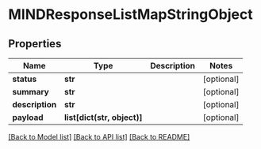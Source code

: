 # MINDResponseListMapStringObject

## Properties
Name | Type | Description | Notes
------------ | ------------- | ------------- | -------------
**status** | **str** |  | [optional] 
**summary** | **str** |  | [optional] 
**description** | **str** |  | [optional] 
**payload** | **list[dict(str, object)]** |  | [optional] 

[[Back to Model list]](../README.md#documentation-for-models) [[Back to API list]](../README.md#documentation-for-api-endpoints) [[Back to README]](../README.md)


